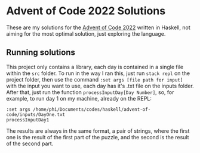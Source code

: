 # Advent of Code 2022 Solutions

These are my solutions for the [Advent of Code 2022](https://adventofcode.com/2022) written in Haskell, not aiming for the most optimal solution, just exploring the language.

## Running solutions
This project only contains a library, each day is contained in a single file within the `src` folder. To run in the way I ran this, just run `stack repl` on the project folder, then use the command `:set args [file path for input]` with the input you want to use, each day has it's .txt file on the inputs folder. After that, just run the function `processInputDay[Day Number]`, so, for example, to run day 1 on my machine, already on the REPL:
```
:set args /home/phi/Documents/codes/haskell/advent-of-code/inputs/DayOne.txt
processInputDay1
```
The results are always in the same format, a pair of strings, where the first one is the result of the first part of the puzzle, and the second is the result of the second part.

